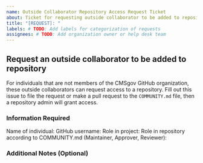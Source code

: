 ```yaml
---
name: Outside Collaborator Repository Access Request Ticket
about: Ticket for requesting outside collaborator to be added to repository
title: "[REQUEST]: "
labels: # TODO: Add labels for categorization of requests
assignees: # TODO: Add organization owner or help desk team
---
```


## Request an outside collaborator to be added to repository

For individuals that are not members of the CMSgov GitHub organization, these outside collaborators can request access to a repository. Fill out this issue to file the request or make a pull request to the `COMMUNITY.md` file, then a repository admin will grant access.

### Information Required

Name of individual:
GitHub username:
Role in project:
Role in repository according to COMMUNITY.md (Maintainer, Approver, Reviewer):

### Additional Notes (Optional)

<!-- Provide any additional context or requests -->

